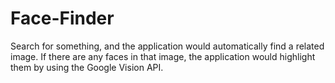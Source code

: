 # Face-Finder
Search for something, and the application would automatically find a related image. If there are any faces in that image, the application would highlight them by using the Google Vision API.
